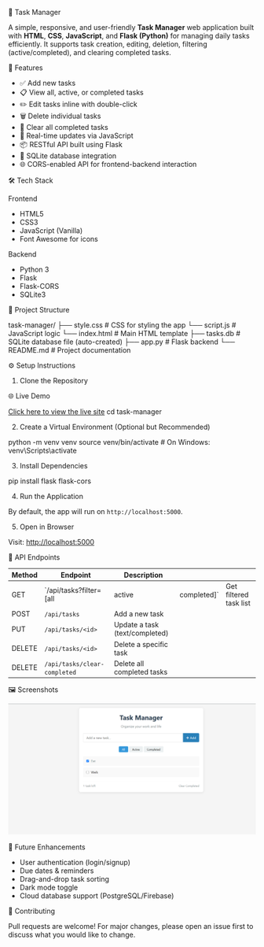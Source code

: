 📝 Task Manager

A simple, responsive, and user-friendly **Task Manager** web application built with **HTML**, **CSS**, **JavaScript**, and **Flask (Python)** for managing daily tasks efficiently. It supports task creation, editing, deletion, filtering (active/completed), and clearing completed tasks.

🚀 Features

* ✅ Add new tasks
* 📋 View all, active, or completed tasks
* ✏️ Edit tasks inline with double-click
* 🗑️ Delete individual tasks
* 🧹 Clear all completed tasks
* 🔄 Real-time updates via JavaScript
* 📦 RESTful API built using Flask
* 💾 SQLite database integration
* 🌐 CORS-enabled API for frontend-backend interaction

🛠️ Tech Stack

Frontend

* HTML5
* CSS3
* JavaScript (Vanilla)
* Font Awesome for icons

Backend

* Python 3
* Flask
* Flask-CORS
* SQLite3

📂 Project Structure


task-manager/
 ├── style.css             # CSS for styling the app
 └── script.js             # JavaScript logic
 └── index.html            # Main HTML template
 ├── tasks.db              # SQLite database file (auto-created)
 ├── app.py                # Flask backend
 └── README.md             # Project documentation


⚙️ Setup Instructions

1. Clone the Repository

🌐 Live Demo

[Click here to view the live site]((https://laiba09saleem.github.io/Task-Manager/))
cd task-manager

2. Create a Virtual Environment (Optional but Recommended)


python -m venv venv
source venv/bin/activate  # On Windows: venv\Scripts\activate

3. Install Dependencies

pip install flask flask-cors

4. Run the Application

By default, the app will run on `http://localhost:5000`.

5. Open in Browser

Visit: [http://localhost:5000](http://localhost:5000)

📡 API Endpoints

| Method | Endpoint                     | Description                    |              |                        |
| ------ | ---------------------------- | ------------------------------ | ------------ | ---------------------- |
| GET    | \`/api/tasks?filter=\[all    | active                         | completed]\` | Get filtered task list |
| POST   | `/api/tasks`                 | Add a new task                 |              |                        |
| PUT    | `/api/tasks/<id>`            | Update a task (text/completed) |              |                        |
| DELETE | `/api/tasks/<id>`            | Delete a specific task         |              |                        |
| DELETE | `/api/tasks/clear-completed` | Delete all completed tasks     |              |                        |

🖼️ Screenshots

![Task Manager Screenshot](Task.png)

📌 Future Enhancements

* User authentication (login/signup)
* Due dates & reminders
* Drag-and-drop task sorting
* Dark mode toggle
* Cloud database support (PostgreSQL/Firebase)

🤝 Contributing

Pull requests are welcome! For major changes, please open an issue first to discuss what you would like to change.
